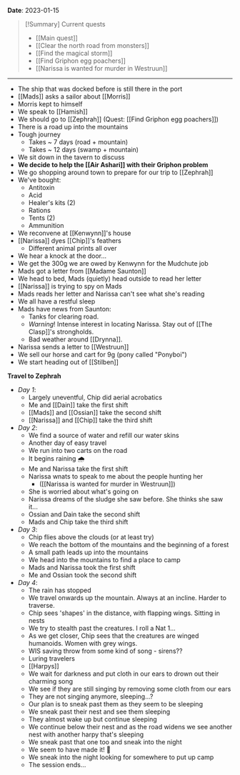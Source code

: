 **Date**: 2023-01-15

> [!Summary] Current quests
> - [[Main quest]]
> - [[Clear the north road from monsters]]
> - [[Find the magical storm]]
> - [[Find Griphon egg poachers]]
> - [[Narissa is wanted for murder in Westruun]]

---
- The ship that was docked before is still there in the port
- [[Mads]] asks a sailor about [[Morris]]
- Morris kept to himself
- We speak to [[Hamish]]
- We should go to [[Zephrah]] (Quest: [[Find Griphon egg poachers]])
- There is a road up into the mountains
- Tough journey
	- Takes ~ 7 days (road + mountain)
	- Takes ~ 12 days (swamp + mountain)
- We sit down in the tavern to discuss
- **We decide to help the [[Air Ashari]] with their Griphon problem**
- We go shopping around town to prepare for our trip to [[Zephrah]]
- We've bought:
	- Antitoxin
	- Acid
	- Healer's kits (2)
	- Rations
	- Tents (2)
	- Ammunition
- We reconvene at [[Kenwynn]]'s house
- [[Narissa]] dyes [[Chip]]'s feathers
	- Different animal prints all over
- We hear a knock at the door...
- We get the 300g we are owed by Kenwynn for the Mudchute job
- Mads got a letter from [[Madame Saunton]]
- We head to bed, Mads (quietly) head outside to read her letter
- [[Narissa]] is trying to spy on Mads
- Mads reads her letter and Narissa can't see what she's reading
- We all have a restful sleep
- Mads have news from Saunton:
	- Tanks for clearing road.
	- _Warning_! Intense interest in locating Narissa. Stay out of [[The Clasp]]'s strongholds.
	- Bad weather around [[Drynna]].
- Narissa sends a letter to [[Westruun]]
- We sell our horse and cart for 9g (pony called "Ponyboi")
- We start heading out of [[Stilben]]

**Travel to Zephrah**
- *Day 1*:
	- Largely uneventful, Chip did aerial acrobatics
	- Me and [[Dain]] take the first shift
	- [[Mads]] and [[Ossian]] take the second shift
	- [[Narissa]] and [[Chip]] take the third shift
- *Day 2*:
	- We find a source of water and refill our water skins
	- Another day of easy travel
	- We run into two carts on the road
	- It begins raining 🌧
	- Me and Narissa take the first shift
	- Narissa wnats to speak to me about the people hunting her
		- ([[Narissa is wanted for murder in Westruun]])
	- She is worried about what's going on
	- Narissa dreams of the sludge she saw before. She thinks she saw it...
	- Ossian and Dain take the second shift
	- Mads and Chip take the third shift
- *Day 3*:
	- Chip flies above the clouds (or at least try)
	- We reach the bottom of the mountains and the beginning of a forest
	- A small path leads up into the mountains
	- We head into the mountains to find a place to camp
	- Mads and Narissa took the first shift
	- Me and Ossian took the second shift
- *Day 4*:
	- The rain has stopped
	- We travel onwards up the mountain. Always at an incline. Harder to traverse.
	- Chip sees 'shapes' in the distance, with flapping wings. Sitting in nests
	- We try to stealth past the creatures. I roll a Nat 1...
	- As we get closer, Chip sees that the creatures are winged humanoids. Women with grey wings.
	- WIS saving throw from some kind of song - sirens??
	- Luring travelers
	- [[Harpys]]
	- We wait for darkness and put cloth in our ears to drown out their charming song
	- We see if they are still singing by removing some cloth from our ears
	- They are not singing anymore, sleeping...?
	- Our plan is to sneak past them as they seem to be sleeping
	- We sneak past their nest and see them sleeping
	- They almost wake up but continue sleeping
	- We continue below their nest and as the road widens we see another nest with another harpy that's sleeping
	- We sneak past that one too and sneak into the night
	- We seem to have made it! 🎉
	- We sneak into the night looking for somewhere to put up camp
	- The session ends...